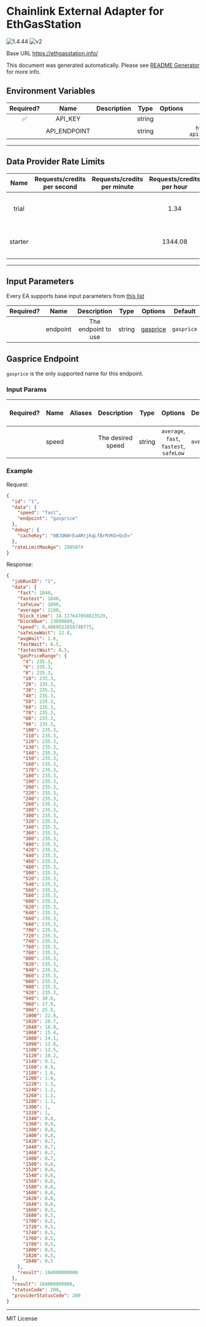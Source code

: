 # Chainlink External Adapter for EthGasStation

![1.4.44](https://img.shields.io/github/package-json/v/smartcontractkit/external-adapters-js?filename=packages/sources/ethgasstation/package.json) ![v2](https://img.shields.io/badge/framework%20version-v2-blueviolet)

Base URL https://ethgasstation.info/

This document was generated automatically. Please see [README Generator](../../scripts#readme-generator) for more info.

## Environment Variables

| Required? |     Name     | Description |  Type  | Options |             Default              |
| :-------: | :----------: | :---------: | :----: | :-----: | :------------------------------: |
|    ✅     |   API_KEY    |             | string |         |                                  |
|           | API_ENDPOINT |             | string |         | `https://data-api.defipulse.com` |

---

## Data Provider Rate Limits

|  Name   | Requests/credits per second | Requests/credits per minute | Requests/credits per hour |                                                           Note                                                            |
| :-----: | :-------------------------: | :-------------------------: | :-----------------------: | :-----------------------------------------------------------------------------------------------------------------------: |
|  trial  |                             |                             |           1.34            |   Taken from the API key limit as 1,000 / 31 / 24 (EGS uses Defi Pulse's API keys): https://data.defipulse.com/#pricing   |
| starter |                             |                             |          1344.08          | Taken from the API key limit as 1,000,000 / 31 / 24 (EGS uses Defi Pulse's API keys): https://data.defipulse.com/#pricing |

---

## Input Parameters

Every EA supports base input parameters from [this list](../../core/bootstrap#base-input-parameters)

| Required? |   Name   |     Description     |  Type  |            Options             |  Default   |
| :-------: | :------: | :-----------------: | :----: | :----------------------------: | :--------: |
|           | endpoint | The endpoint to use | string | [gasprice](#gasprice-endpoint) | `gasprice` |

## Gasprice Endpoint

`gasprice` is the only supported name for this endpoint.

### Input Params

| Required? | Name  | Aliases |    Description    |  Type  |                 Options                 |  Default  | Depends On | Not Valid With |
| :-------: | :---: | :-----: | :---------------: | :----: | :-------------------------------------: | :-------: | :--------: | :------------: |
|           | speed |         | The desired speed | string | `average`, `fast`, `fastest`, `safeLow` | `average` |            |                |

### Example

Request:

```json
{
  "id": "1",
  "data": {
    "speed": "fast",
    "endpoint": "gasprice"
  },
  "debug": {
    "cacheKey": "0BJQ6WrEaARtjkqLfBrRVKG+QcE="
  },
  "rateLimitMaxAge": 2985074
}
```

Response:

```json
{
  "jobRunID": "1",
  "data": {
    "fast": 1840,
    "fastest": 1840,
    "safeLow": 1090,
    "average": 1180,
    "block_time": 14.117647058823529,
    "blockNum": 13690889,
    "speed": 0.4069521658740773,
    "safeLowWait": 12.8,
    "avgWait": 1.6,
    "fastWait": 0.5,
    "fastestWait": 0.5,
    "gasPriceRange": {
      "4": 235.3,
      "6": 235.3,
      "8": 235.3,
      "10": 235.3,
      "20": 235.3,
      "30": 235.3,
      "40": 235.3,
      "50": 235.3,
      "60": 235.3,
      "70": 235.3,
      "80": 235.3,
      "90": 235.3,
      "100": 235.3,
      "110": 235.3,
      "120": 235.3,
      "130": 235.3,
      "140": 235.3,
      "150": 235.3,
      "160": 235.3,
      "170": 235.3,
      "180": 235.3,
      "190": 235.3,
      "200": 235.3,
      "220": 235.3,
      "240": 235.3,
      "260": 235.3,
      "280": 235.3,
      "300": 235.3,
      "320": 235.3,
      "340": 235.3,
      "360": 235.3,
      "380": 235.3,
      "400": 235.3,
      "420": 235.3,
      "440": 235.3,
      "460": 235.3,
      "480": 235.3,
      "500": 235.3,
      "520": 235.3,
      "540": 235.3,
      "560": 235.3,
      "580": 235.3,
      "600": 235.3,
      "620": 235.3,
      "640": 235.3,
      "660": 235.3,
      "680": 235.3,
      "700": 235.3,
      "720": 235.3,
      "740": 235.3,
      "760": 235.3,
      "780": 235.3,
      "800": 235.3,
      "820": 235.3,
      "840": 235.3,
      "860": 235.3,
      "880": 235.3,
      "900": 235.3,
      "920": 235.3,
      "940": 30.6,
      "960": 27.9,
      "980": 25.5,
      "1000": 22.8,
      "1020": 20.7,
      "1040": 18.9,
      "1060": 15.4,
      "1080": 14.1,
      "1090": 12.8,
      "1100": 12.5,
      "1120": 10.2,
      "1140": 9.1,
      "1160": 8.9,
      "1180": 1.6,
      "1200": 1.4,
      "1220": 1.3,
      "1240": 1.2,
      "1260": 1.2,
      "1280": 1.1,
      "1300": 1,
      "1320": 1,
      "1340": 0.9,
      "1360": 0.9,
      "1380": 0.8,
      "1400": 0.8,
      "1420": 0.7,
      "1440": 0.7,
      "1460": 0.7,
      "1480": 0.7,
      "1500": 0.6,
      "1520": 0.6,
      "1540": 0.6,
      "1560": 0.6,
      "1580": 0.6,
      "1600": 0.6,
      "1620": 0.6,
      "1640": 0.6,
      "1660": 0.5,
      "1680": 0.5,
      "1700": 0.5,
      "1720": 0.5,
      "1740": 0.5,
      "1760": 0.5,
      "1780": 0.5,
      "1800": 0.5,
      "1820": 0.5,
      "1840": 0.5
    },
    "result": 184000000000
  },
  "result": 184000000000,
  "statusCode": 200,
  "providerStatusCode": 200
}
```

---

MIT License
